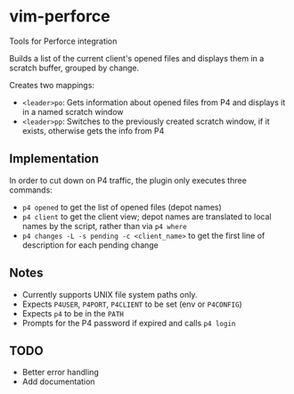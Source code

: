 vim-perforce
============

Tools for Perforce integration

Builds a list of the current client's opened files and
displays them in a scratch buffer, grouped by change.

Creates two mappings:

- `<leader>po`:  Gets information about opened files from P4 and
displays it in a named scratch window
- `<leader>pp`: Switches to the previously created scratch window,
if it exists, otherwise gets the info from P4

Implementation
--------------
In order to cut down on P4 traffic, the plugin only executes three
commands:
- `p4 opened` to get the list of opened files (depot names)
- `p4 client` to get the client view; depot names are translated
to local names by the script, rather than via `p4 where`
- `p4 changes -L -s pending -c <client_name>` to get the first line
of description for each pending change

Notes
-----
- Currently supports UNIX file system paths only.
- Expects `P4USER`, `P4PORT`, `P4CLIENT` to be set (env or `P4CONFIG`)
- Expects `p4` to be in the `PATH`
- Prompts for the P4 password if expired and calls `p4 login`

TODO
----
- Better error handling
- Add documentation
